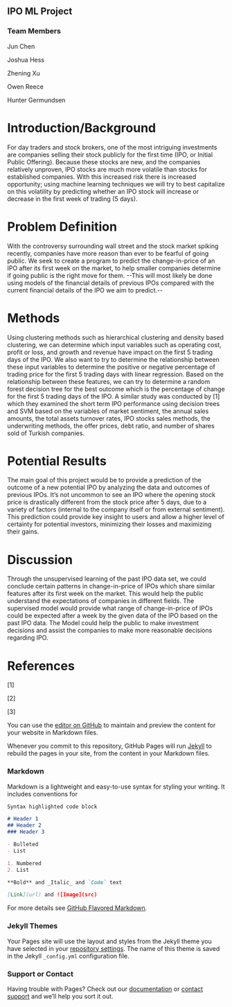 ## IPO ML Project 

### Team Members

Jun Chen

Joshua Hess

Zhening Xu

Owen Reece

Hunter Germundsen

# Introduction/Background

For day traders and stock brokers, one of the most intriguing investments are companies selling their stock publicly for the first time (IPO, or Initial Public Offering). Because these stocks are new, and the companies relatively unproven, IPO stocks are much more volatile than stocks for established companies. With this increased risk there is increased opportunity; using machine learning techniques we will try to best capitalize on this volatility by predicting whether an IPO stock will increase or decrease in the first week of trading (5 days).

# Problem Definition

 
With the controversy surrounding wall street and the stock market spiking recently, companies have more reason than ever to be fearful of going public. We seek to create a program to predict the change-in-price of an IPO after its first week on the market, to help smaller companies determine if going public is the right move for them. --This will most likely be done using models of the financial details of previous IPOs compared with the current financial details of the IPO we aim to predict.-- 


# Methods

Using clustering methods such as hierarchical clustering and density based clustering, we can determine which input variables such as operating cost, profit or loss, and growth and revenue have impact on the first 5 trading days of the IPO. 
We also want to try to determine the relationship between these input variables to determine the positive or negative percentage of trading price for the first 5 trading days with linear regression. Based on the relationship between these features, we can try to determine a random forest decision tree for the best outcome which is the percentage of change for the first 5 trading days of the IPO. A similar study was conducted by [1] which they examined the short term IPO performance using decision trees and SVM based on the variables of market sentiment, the annual sales amounts, the total assets turnover rates, IPO stocks sales methods, the underwriting methods, the offer prices, debt ratio, and number of shares sold of Turkish companies.


# Potential Results

The main goal of this project would be to provide a prediction of the outcome of a new potential IPO by analyzing the data and outcomes of previous IPOs. It’s not uncommon to see an IPO where the opening stock price is drastically different from the stock price after 5 days, due to a variety of factors (internal to the company itself or from external sentiment). This prediction could provide key insight to users and allow a higher level of certainty for potential investors, minimizing their losses and maximizing their gains.


# Discussion

Through the unsupervised learning of the past IPO data set, we could conclude certain patterns in change-in-price of IPOs which share similar features after its first week on the market. This would help the public understand the expectations of companies in different fields. The supervised model would provide what range of change-in-price of IPOs could be expected after a week by the given data of the IPO based on the past IPO data. The Model could help the public to make investment decisions and assist the companies to make more reasonable decisions regarding IPO.




# References

[1] 

[2]

[3]


You can use the [editor on GitHub](https://github.com/Ipo-project-ml-2021/Ipo-project-ml-2021.github.io/edit/main/README.md) to maintain and preview the content for your website in Markdown files.

Whenever you commit to this repository, GitHub Pages will run [Jekyll](https://jekyllrb.com/) to rebuild the pages in your site, from the content in your Markdown files.

### Markdown

Markdown is a lightweight and easy-to-use syntax for styling your writing. It includes conventions for

```markdown
Syntax highlighted code block

# Header 1
## Header 2
### Header 3

- Bulleted
- List

1. Numbered
2. List

**Bold** and _Italic_ and `Code` text

[Link](url) and ![Image](src)
```

For more details see [GitHub Flavored Markdown](https://guides.github.com/features/mastering-markdown/).

### Jekyll Themes

Your Pages site will use the layout and styles from the Jekyll theme you have selected in your [repository settings](https://github.com/Ipo-project-ml-2021/Ipo-project-ml-2021.github.io/settings). The name of this theme is saved in the Jekyll `_config.yml` configuration file.

### Support or Contact

Having trouble with Pages? Check out our [documentation](https://docs.github.com/categories/github-pages-basics/) or [contact support](https://support.github.com/contact) and we’ll help you sort it out.
